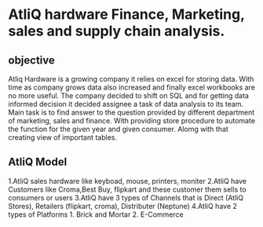 # AtliQ hardware Finance, Marketing, sales and supply chain analysis.


## objective 
Atliq Hardware is a growing company it relies on excel for storing data. With time as company grows data also increased and finally excel workbooks are no more useful. The company decided to shift on SQL and for getting data informed decision it decided assignee a task of data analysis to its team. 
Main task is to find answer to the question provided by different department of marketing, sales and finance. With providing store procedure to automate the function for the given year and given consumer. Alomg with that creating view of important tables. 

## AtliQ Model

1.AtliQ sales hardware like keyboad, mouse, printers, moniter 
2.AtliQ have Customers like Croma,Best Buy, flipkart and these customer them sells to consumers or users
3.AtliQ have 3 types of Channels that is Direct (AtliQ Stores), Retailers (flipkart, croma), Distributer (Neptune)
4.AtliQ have 2 types of Platforms 1. Brick and Mortar 2. E-Commerce




